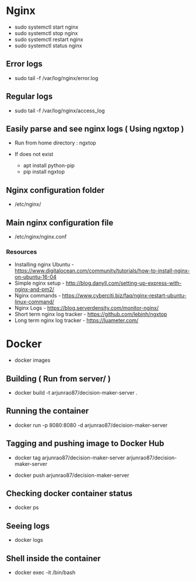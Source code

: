# Nginx

- sudo systemctl start nginx
- sudo systemctl stop nginx
- sudo systemctl restart nginx
- sudo systemctl status nginx

## Error logs

- sudo tail -f /var/log/nginx/error.log

## Regular logs

- sudo tail -f /var/log/nginx/access_log

## Easily parse and see nginx logs ( Using ngxtop )

- Run from home directory : ngxtop

- If does not exist
  - apt install python-pip
  - pip install ngxtop

## Nginx configuration folder

- /etc/nginx/

## Main nginx configuration file

- /etc/nginx/nginx.conf

### Resources

- Installing nginx Ubuntu - https://www.digitalocean.com/community/tutorials/how-to-install-nginx-on-ubuntu-16-04
- Simple nginx setup - http://blog.danyll.com/setting-up-express-with-nginx-and-pm2/
- Nginx commands - https://www.cyberciti.biz/faq/nginx-restart-ubuntu-linux-command/
- Nginx Logs - https://blog.serverdensity.com/monitor-nginx/
- Short term nginx log tracker - https://github.com/lebinh/ngxtop
- Long term nginx log tracker - https://luameter.com/

# Docker

- docker images

## Building ( Run from server/ )

- docker build -t arjunrao87/decision-maker-server .

## Running the container

- docker run -p 8080:8080 -d arjunrao87/decision-maker-server

## Tagging and pushing image to Docker Hub

- docker tag arjunrao87/decision-maker-server arjunrao87/decision-maker-server

- docker push arjunrao87/decision-maker-server

## Checking docker container status

- docker ps <container id>

## Seeing logs

- docker logs <container id>

## Shell inside the container

- docker exec -it <container id> /bin/bash
